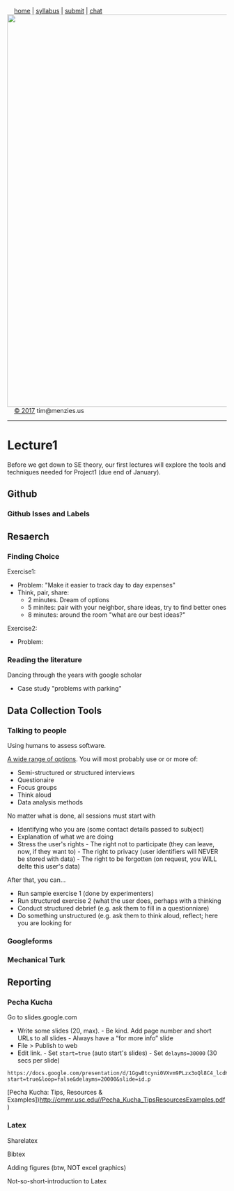 &nbsp;&nbsp;&nbsp;&nbsp;[home](http://tiny.cc/se17) | 
[syllabus](https://github.com/txt/se17/blob/master/doc/syllabus.md) | 
[submit](http://tiny.cc/se17give) |
[chat](https://se17.slack.com/)  
[<img width=900 src="https://raw.githubusercontent.com/txt/se17/master/img/se17.png">](http://tiny.cc/se17)   <br>
&nbsp;&nbsp;&nbsp;&nbsp;[&copy; 2017](https://github.com/txt/se17/blob/master/LICENSE.md) tim&commat;menzies.us<br>

_______

# Lecture1

Before we get down to SE theory, our first
lectures will explore the tools and techniques
needed for Project1 (due end of January).

## Github

### Github Isses and Labels

## Resaerch

### Finding Choice

Exercise1:

- Problem: "Make it easier to track day to day expenses"
- Think, pair, share:
     - 2 minutes. Dream of options
     - 5 minites: pair with your neighbor, share ideas, try to find better ones
     - 8 minutes: around the room "what are our best ideas?"

 Exercise2:
 
 - Problem:

### Reading the literature

Dancing through the years with google scholar

- Case study "problems with parking"


## Data Collection Tools

### Talking to people

Using humans to assess software.



[A wide range of options](https://github.com/REU-SOS/HumanStudy/blob/master/handout.pdf).
You will most probably use or or more of:

- Semi-structured or structured interviews
- Questionaire
- Focus groups
- Think aloud
- Data analysis methods 

No matter what is done, all sessions must start with

- Identifying who you are (some contact details passed to subject)
- Explanation of what we are doing
- Stress the user's rights
       - The right not to participate (they can leave, now, if they want to)
       - The right to privacy (user identifiers will NEVER be stored with data)
       - The right to be forgotten (on request, you WILL delte this user's data) 

After that, you can...

- Run sample exercise 1 (done by experimenters)
- Run structured exercise 2 (what the user does, perhaps with a thinking 
- Conduct structured debrief (e.g. ask them to fill in a questionniare)
- Do something unstructured (e.g. ask them to think aloud, reflect; here you
  are looking for 

### Googleforms

### Mechanical Turk
 

## Reporting

### Pecha Kucha

Go to slides.google.com

- Write some slides (20, max).
      - Be kind. Add page number and short URLs to all slides
      - Always have a “for more info” slide
- File > Publish to web
-  Edit link. 
       - Set `start=true`   (auto start's slides)
       - Set `delayms=30000` (30 secs per slide)

```
https://docs.google.com/presentation/d/1GgwBtcyni0VXvm9PLzx3oQl8C4_lcdKNK8T2SWTohQI/pub?start=true&loop=false&delayms=20000&slide=id.p
```

[Pecha Kucha: Tips, Resources & Examples])http://cmmr.usc.edu//Pecha_Kucha_TipsResourcesExamples.pdf)

### Latex

Sharelatex

Bibtex

Adding figures (btw, NOT excel graphics)

Not-so-short-introduction to Latex